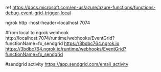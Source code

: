 ref https://docs.microsoft.com/en-us/azure/azure-functions/functions-debug-event-grid-trigger-local

ngrok http -host-header=localhost 7074

#from local to ngrok webhook
http://localhost:7074/runtime/webhooks/EventGrid?functionName=fx_sendgrid
https://3bdbc764.ngrok.io
https://3bdbc764.ngrok.io/runtime/webhooks/EventGrid?functionName=fx_sendgrid

#sendgrid activity
https://app.sendgrid.com/email_activity
